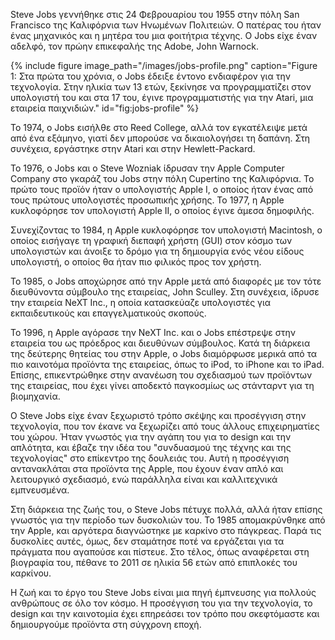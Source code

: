 Steve Jobs γεννήθηκε στις 24 Φεβρουαρίου του 1955 στην πόλη San Francisco της Καλιφόρνια των Ηνωμένων Πολιτειών. Ο πατέρας του ήταν ένας μηχανικός και η μητέρα του μια φοιτήτρια τέχνης. Ο Jobs είχε έναν αδελφό, τον πρώην επικεφαλής της Adobe, John Warnock.

{% include figure image_path="/images/jobs-profile.png" caption="Figure 1: Στα πρώτα του χρόνια, ο Jobs έδειξε έντονο ενδιαφέρον για την τεχνολογία. Στην ηλικία των 13 ετών, ξεκίνησε να προγραμματίζει στον υπολογιστή του και στα 17 του, έγινε προγραμματιστής για την Atari, μια εταιρεία παιχνιδιών." id="fig:jobs-profile" %}

Το 1974, ο Jobs εισήλθε στο Reed College, αλλά τον εγκατέλειψε μετά από ένα εξάμηνο, γιατί δεν μπορούσε να δικαιολογήσει τη δαπάνη. Στη συνέχεια, εργάστηκε στην Atari και στην Hewlett-Packard.

Το 1976, ο Jobs και ο Steve Wozniak ίδρυσαν την Apple Computer Company στο γκαράζ του Jobs στην πόλη Cupertino της Καλιφόρνια. Το πρώτο τους προϊόν ήταν ο υπολογιστής Apple I, ο οποίος ήταν ένας από τους πρώτους υπολογιστές προσωπικής χρήσης. Το 1977, η Apple κυκλοφόρησε τον υπολογιστή Apple II, ο οποίος έγινε άμεσα δημοφιλής.

Συνεχίζοντας το 1984, η Apple κυκλοφόρησε τον υπολογιστή Macintosh, ο οποίος εισήγαγε τη γραφική διεπαφή χρήστη (GUI) στον κόσμο των υπολογιστών και άνοιξε το δρόμο για τη δημιουργία ενός νέου είδους υπολογιστή, ο οποίος θα ήταν πιο φιλικός προς τον χρήστη.

Το 1985, ο Jobs αποχώρησε από την Apple μετά από διαφορές με τον τότε διευθύνοντα σύμβουλο της εταιρείας, John Sculley. Στη συνέχεια, ίδρυσε την εταιρεία NeXT Inc., η οποία κατασκεύαζε υπολογιστές για εκπαιδευτικούς και επαγγελματικούς σκοπούς.

Το 1996, η Apple αγόρασε την NeXT Inc. και ο Jobs επέστρεψε στην εταιρεία του ως πρόεδρος και διευθύνων σύμβουλος. Κατά τη διάρκεια της δεύτερης θητείας του στην Apple, ο Jobs διαμόρφωσε μερικά από τα πιο καινοτόμα προϊόντα της εταιρείας, όπως το iPod, το iPhone και το iPad. Επίσης, επικεντρώθηκε στην ανανέωση του σχεδιασμού των προϊόντων της εταιρείας, που έχει γίνει αποδεκτό παγκοσμίως ως στάνταρντ για τη βιομηχανία.

Ο Steve Jobs είχε έναν ξεχωριστό τρόπο σκέψης και προσέγγιση στην τεχνολογία, που τον έκανε να ξεχωρίζει από τους άλλους επιχειρηματίες του χώρου. Ήταν γνωστός για την αγάπη του για το design και την απλότητα, και έβαζε την ιδέα του "συνδυασμού της τέχνης και της τεχνολογίας" στο επίκεντρο της δουλειάς του. Αυτή η προσέγγιση αντανακλάται στα προϊόντα της Apple, που έχουν έναν απλό και λειτουργικό σχεδιασμό, ενώ παράλληλα είναι και καλλιτεχνικά εμπνευσμένα.

Στη διάρκεια της ζωής του, ο Steve Jobs πέτυχε πολλά, αλλά ήταν επίσης γνωστός για την περίοδο των δυσκολιών του. Το 1985 απομακρύνθηκε από την Apple, και αργότερα διαγνώστηκε με καρκίνο στο πάγκρεας. Παρά τις δυσκολίες αυτές, όμως, δεν σταμάτησε ποτέ να εργάζεται για τα πράγματα που αγαπούσε και πίστευε. Στο τέλος, όπως αναφέρεται στη βιογραφία του, πέθανε το 2011 σε ηλικία 56 ετών από επιπλοκές του καρκίνου.

Η ζωή και το έργο του Steve Jobs είναι μια πηγή έμπνευσης για πολλούς ανθρώπους σε όλο τον κόσμο. Η προσέγγιση του για την τεχνολογία, το design και την καινοτομία έχει επηρεάσει τον τρόπο που σκεφτόμαστε και δημιουργούμε προϊόντα στη σύγχρονη εποχή.
